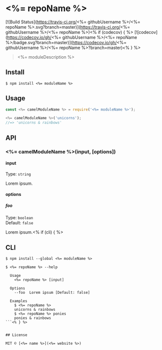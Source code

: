 # <%= repoName %>
[![Build Status](https://travis-ci.org/<%= githubUsername %>/<%= repoName %>.svg?branch=master)](https://travis-ci.org/<%= githubUsername %>/<%= repoName %>)<% if (codecov) { %> [![codecov](https://codecov.io/gh/<%= githubUsername %>/<%= repoName %>/badge.svg?branch=master)](https://codecov.io/gh/<%= githubUsername %>/<%= repoName %>?branch=master)<% } %>

> <%= moduleDescription %>


## Install

```
$ npm install <%= moduleName %>
```


## Usage

```js
const <%= camelModuleName %> = require('<%= moduleName %>');

<%= camelModuleName %>('unicorns');
//=> 'unicorns & rainbows'
```


## API

### <%= camelModuleName %>(input, [options])

#### input

Type: `string`

Lorem ipsum.

#### options

##### foo

Type: `boolean`<br>
Default: `false`

Lorem ipsum.<% if (cli) { %>


## CLI

```
$ npm install --global <%= moduleName %>
```

```
$ <%= repoName %> --help

  Usage
    <%= repoName %> [input]

  Options
    --foo  Lorem ipsum [Default: false]

  Examples
    $ <%= repoName %>
    unicorns & rainbows
    $ <%= repoName %> ponies
    ponies & rainbows
```<% } %>


## License

MIT © [<%= name %>](<%= website %>)
